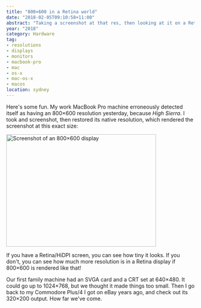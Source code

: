```yaml
---
title: "800×600 in a Retina world"
date: "2018-02-05T09:10:58+11:00"
abstract: "Taking a screenshot at that res, then looking at it on a Retina screen."
year: "2018"
category: Hardware
tag:
- resolutions
- displays
- monitors
- macbook-pro
- mac
- os-x
- mac-os-x
- macos
location: sydney
---
```

Here's some fun. My work MacBook Pro machine erroneously detected itself as having an 800×600 resolution yesterday, because *High Sierra*. I took and screenshot, then restored its native resolution, which rendered the screenshot at this exact size:

<p><img src="https://rubenerd.com/files/2018/whoa-800x600.png" alt="Screenshot of an 800×600 display" style="width:400px; height:300px;" /></p>

If you have a Retina/HiDPI screen, you can see how tiny it looks. If you don't, you can see how much more resolution is in a Retina display if 800×600 is rendered like that!

Our first family machine had an SVGA card and a CRT set at 640×480. It could go up to 1024×768, but we thought it made things too small. Then I go back to my Commodore Plus/4 I got on eBay years ago, and check out its 320×200 output. How far we've come.

